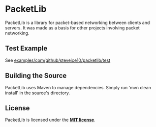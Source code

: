# PacketLib
PacketLib is a library for packet-based networking between clients and servers. It was made as a basis for other projects involving packet networking.

## Test Example
See [examples/com/github/steveice10/packetlib/test](https://github.com/Steveice10/PacketLib/tree/master/example/com/github/steveice10/packetlib/test)

## Building the Source
PacketLib uses Maven to manage dependencies. Simply run 'mvn clean install' in the source's directory.

## License
PacketLib is licensed under the **[MIT license](http://www.opensource.org/licenses/mit-license.html)**.
